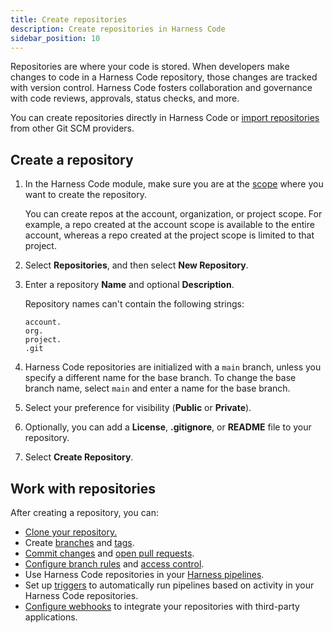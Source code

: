 ```yaml
---
title: Create repositories
description: Create repositories in Harness Code
sidebar_position: 10
---
```


Repositories are where your code is stored. When developers make changes to code in a Harness Code repository, those changes are tracked with version control. Harness Code fosters collaboration and governance with code reviews, approvals, status checks, and more.

You can create repositories directly in Harness Code or [import repositories](./import-repo.md) from other Git SCM providers.

## Create a repository

1. In the Harness Code module, make sure you are at the [scope](/docs/platform/role-based-access-control/rbac-in-harness.md#permissions-hierarchy-scopes) where you want to create the repository.

   You can create repos at the account, organization, or project scope. For example, a repo created at the account scope is available to the entire account, whereas a repo created at the project scope is limited to that project.

2. Select **Repositories**, and then select **New Repository**.
3. Enter a repository **Name** and optional **Description**.

   Repository names can't contain the following strings:

   ```
   account.
   org.
   project.
   .git
   ```

4. Harness Code repositories are initialized with a `main` branch, unless you specify a different name for the base branch. To change the base branch name, select `main` and enter a name for the base branch.
5. Select your preference for visibility (**Public** or **Private**).
6. Optionally, you can add a **License**, **.gitignore**, or **README** file to your repository.
7. Select **Create Repository**.

## Work with repositories

After creating a repository, you can:

* [Clone your repository.](../work-in-repos/clone-repos.md)
* Create [branches](../work-in-repos/branch.md) and [tags](../work-in-repos/tag.md).
* [Commit changes](../work-in-repos/commit.md) and [open pull requests](/docs/category/pull-requests).
* [Configure branch rules](./rules.md) and [access control](/docs/code-repository/get-started/onboarding-guide.md#manage-access).
* Use Harness Code repositories in your [Harness pipelines](../pipelines/codebase-from-harness-code.md).
* Set up [triggers](../pipelines/code-triggers.md) to automatically run pipelines based on activity in your Harness Code repositories.
* [Configure webhooks](./webhooks.md) to integrate your repositories with third-party applications.